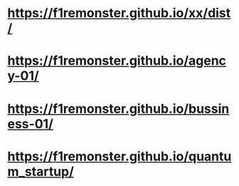 # https://f1remonster.github.io/xx/dist/
# https://f1remonster.github.io/agency-01/
# https://f1remonster.github.io/bussiness-01/
# https://f1remonster.github.io/quantum_startup/

